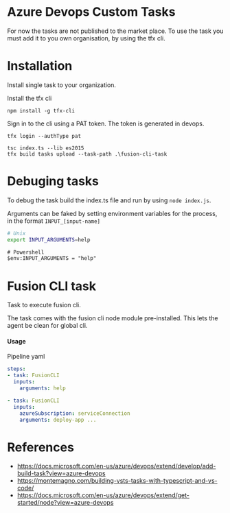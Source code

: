 Azure Devops Custom Tasks
===================

For now the tasks are not published to the market place. To use the task you must add it to you own organisation, by using the tfx cli.

# Installation
Install single task to your organization.

Install the tfx cli
```
npm install -g tfx-cli
```

Sign in to the cli using a PAT token. The token is generated in devops.
```
tfx login --authType pat
```


```
tsc index.ts --lib es2015
tfx build tasks upload --task-path .\fusion-cli-task
```

# Debuging tasks
To debug the task build the index.ts file and run by using `node index.js`.

Arguments can be faked by setting environment variables for the process, in the format `INPUT_[input-name]`

```bash
# Unix
export INPUT_ARGUMENTS=help
```

```ps
# Powershell
$env:INPUT_ARGUMENTS = "help"
```

# Fusion CLI task
Task to execute fusion cli.

The task comes with the fusion cli node module pre-installed. This lets the agent be clean for global cli. 

#### Usage
Pipeline yaml
```yaml
steps:
- task: FusionCLI
  inputs:
    arguments: help

- task: FusionCLI
  inputs:
    azureSubscription: serviceConnection
    arguments: deploy-app ...

```


# References

- https://docs.microsoft.com/en-us/azure/devops/extend/develop/add-build-task?view=azure-devops
- https://montemagno.com/building-vsts-tasks-with-typescript-and-vs-code/
- https://docs.microsoft.com/en-us/azure/devops/extend/get-started/node?view=azure-devops